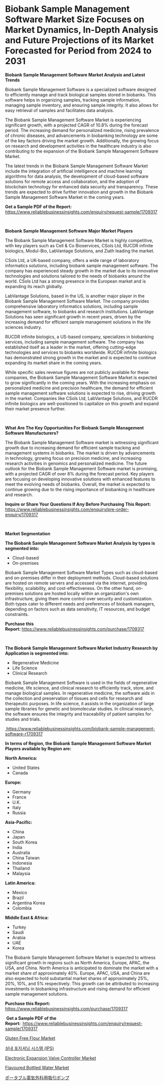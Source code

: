 <p><h1>Biobank Sample Management Software Market Size Focuses on Market Dynamics, In-Depth Analysis and Future Projections of its Market Forecasted for Period from 2024 to 2031</h1></p><p><strong>Biobank Sample Management Software Market Analysis and Latest Trends</strong></p>
<p><p>Biobank Sample Management Software is a specialized software designed to efficiently manage and track biological samples stored in biobanks. This software helps in organizing samples, tracking sample information, managing sample inventory, and ensuring sample integrity. It also allows for easy retrieval of samples and facilitates data analysis.</p><p>The Biobank Sample Management Software Market is experiencing significant growth, with a projected CAGR of 10.8% during the forecast period. The increasing demand for personalized medicine, rising prevalence of chronic diseases, and advancements in biobanking technology are some of the key factors driving the market growth. Additionally, the growing focus on research and development activities in the healthcare industry is also contributing to the expansion of the Biobank Sample Management Software Market.</p><p>The latest trends in the Biobank Sample Management Software Market include the integration of artificial intelligence and machine learning algorithms for data analysis, the development of cloud-based software solutions for remote access and collaboration, and the adoption of blockchain technology for enhanced data security and transparency. These trends are expected to drive further innovation and growth in the Biobank Sample Management Software Market in the coming years.</p></p>
<p><strong>Get a Sample PDF of the Report:&nbsp;</strong> <a href="https://www.reliablebusinessinsights.com/enquiry/request-sample/1709317">https://www.reliablebusinessinsights.com/enquiry/request-sample/1709317</a></p>
<p>&nbsp;</p>
<p><strong>Biobank Sample Management Software Major Market Players</strong></p>
<p><p>The Biobank Sample Management Software Market is highly competitive, with key players such as Cell & Co Bioservices, CSols Ltd, RUCDR infinite biologics, Modul-Bio, LabVantage Solutions, and Ziath leading the market. </p><p>CSols Ltd, a UK-based company, offers a wide range of laboratory informatics solutions, including biobank sample management software. The company has experienced steady growth in the market due to its innovative technologies and solutions tailored to the needs of biobanks around the world. CSols Ltd has a strong presence in the European market and is expanding its reach globally.</p><p>LabVantage Solutions, based in the US, is another major player in the Biobank Sample Management Software Market. The company provides comprehensive laboratory informatics solutions, including sample management software, to biobanks and research institutions. LabVantage Solutions has seen significant growth in recent years, driven by the increasing demand for efficient sample management solutions in the life sciences industry.</p><p>RUCDR infinite biologics, a US-based company, specializes in biobanking services, including sample management software. The company has established itself as a leader in the market, offering cutting-edge technologies and services to biobanks worldwide. RUCDR infinite biologics has demonstrated strong growth in the market and is expected to continue expanding its market share in the coming years.</p><p>While specific sales revenue figures are not publicly available for these companies, the Biobank Sample Management Software Market is expected to grow significantly in the coming years. With the increasing emphasis on personalized medicine and precision healthcare, the demand for efficient sample management software solutions is expected to rise, driving growth in the market. Companies like CSols Ltd, LabVantage Solutions, and RUCDR infinite biologics are well-positioned to capitalize on this growth and expand their market presence further.</p></p>
<p>&nbsp;</p>
<p><strong>What Are The Key Opportunities For Biobank Sample Management Software Manufacturers?</strong></p>
<p><p>The Biobank Sample Management Software market is witnessing significant growth due to increasing demand for efficient sample tracking and management systems in biobanks. The market is driven by advancements in technology, growing focus on precision medicine, and increasing research activities in genomics and personalized medicine. The future outlook for the Biobank Sample Management Software market is promising, with a projected CAGR of over 8% during the forecast period. Key players are focusing on developing innovative solutions with enhanced features to meet the evolving needs of biobanks. Overall, the market is expected to continue growing due to the rising importance of biobanking in healthcare and research.</p></p>
<p><strong>Inquire or Share Your Questions If Any Before Purchasing This Report:</strong> <a href="https://www.reliablebusinessinsights.com/enquiry/pre-order-enquiry/1709317">https://www.reliablebusinessinsights.com/enquiry/pre-order-enquiry/1709317</a></p>
<p>&nbsp;</p>
<p><strong>Market Segmentation</strong></p>
<p><strong>The Biobank Sample Management Software Market Analysis by types is segmented into:</strong></p>
<p><ul><li>Cloud-based</li><li>On-premises</li></ul></p>
<p><p>Biobank Sample Management Software Market Types such as cloud-based and on-premises differ in their deployment methods. Cloud-based solutions are hosted on remote servers and accessed via the internet, providing flexibility, scalability, and cost-effectiveness. On the other hand, on-premises solutions are hosted locally within an organization's own infrastructure, giving them more control over security and customization. Both types cater to different needs and preferences of biobank managers, depending on factors such as data sensitivity, IT resources, and budget constraints.</p></p>
<p><strong>Purchase this Report:&nbsp;</strong><a href="https://www.reliablebusinessinsights.com/purchase/1709317">https://www.reliablebusinessinsights.com/purchase/1709317</a></p>
<p>&nbsp;</p>
<p><strong>The Biobank Sample Management Software Market Industry Research by Application is segmented into:</strong></p>
<p><ul><li>Regenerative Medicine</li><li>Life Science</li><li>Clinical Research</li></ul></p>
<p><p>Biobank Sample Management Software is used in the fields of regenerative medicine, life science, and clinical research to efficiently track, store, and manage biological samples. In regenerative medicine, the software aids in the collection and preservation of tissues and cells for research and therapeutic purposes. In life science, it assists in the organization of large sample libraries for genetic and biomolecular studies. In clinical research, the software ensures the integrity and traceability of patient samples for studies and trials.</p></p>
<p><a href="https://www.reliablebusinessinsights.com/biobank-sample-management-software-r1709317">&nbsp;https://www.reliablebusinessinsights.com/biobank-sample-management-software-r1709317</a></p>
<p><strong>In terms of Region, the Biobank Sample Management Software Market Players available by Region are:</strong></p>
<p>
    <p> <strong> North America: </strong>
        <ul>
            <li>United States</li>
            <li>Canada</li>
        </ul>
        </p> 
    <p> <strong> Europe: </strong>
        <ul>
            <li>Germany</li>
            <li>France</li>
            <li>U.K.</li>
            <li>Italy</li>
            <li>Russia</li>
        </ul>
        </p> 
    <p> <strong> Asia-Pacific: </strong>
        <ul>
            <li>China</li>
            <li>Japan</li>
            <li>South Korea</li>
            <li>India</li>
            <li>Australia</li>
            <li>China Taiwan</li>
            <li>Indonesia</li>
            <li>Thailand</li>
            <li>Malaysia</li>
        </ul>
        </p> 
    <p> <strong> Latin America: </strong>
        <ul>
            <li>Mexico</li>
            <li>Brazil</li>
            <li>Argentina Korea</li>
            <li>Colombia</li>
        </ul>
        </p> 
    <p> <strong> Middle East & Africa: </strong>
        <ul>
            <li>Turkey</li>
            <li>Saudi</li>
            <li>Arabia</li>
            <li>UAE</li>
            <li>Korea</li>
        </ul>
    </p>
    </p>
<p><p>The Biobank Sample Management Software Market is expected to witness significant growth in regions such as North America, Europe, APAC, the USA, and China. North America is anticipated to dominate the market with a market share of approximately 40%. Europe, APAC, USA, and China are also expected to hold substantial market shares of approximately 25%, 20%, 10%, and 5% respectively. This growth can be attributed to increasing investments in biobanking infrastructure and rising demand for efficient sample management solutions.</p></p>
<p><strong>Purchase this Report: </strong><a href="https://www.reliablebusinessinsights.com/purchase/1709317">https://www.reliablebusinessinsights.com/purchase/1709317</a></p>
<p>&nbsp;<strong>Get a Sample PDF of the Report:&nbsp;&nbsp;</strong><a href="https://www.reliablebusinessinsights.com/enquiry/request-sample/1709317">https://www.reliablebusinessinsights.com/enquiry/request-sample/1709317</a></p>
<p><strong></strong></p>
<p><p><a href="https://issuu.com/reportprime-2/docs/gluten-free-flour-market-size-2030._9a65148c6ddab9">Gluten Free Flour Market</a></p><p><a href="https://github.com/hzumrdvas204296/Market-Research-Report-List-2/blob/main/4253827110087.md">실내 포지셔닝 시스템 (IPS)</a></p><p><a href="https://github.com/KeeganBarrows2023/Market-Research-Report-List-1/blob/main/electronic-expansion-valve-controller-market.md">Electronic Expansion Valve Controller Market</a></p><p><a href="https://issuu.com/reportprime-2/docs/flavoured-bottled-water-market-size-2030.pptx">Flavoured Bottled Water Market</a></p><p><a href="https://github.com/LeanneBruen2023/Market-Research-Report-List-2/blob/main/5054055125859.md">ポータブル電気外科用吸引ポンプ</a></p></p>